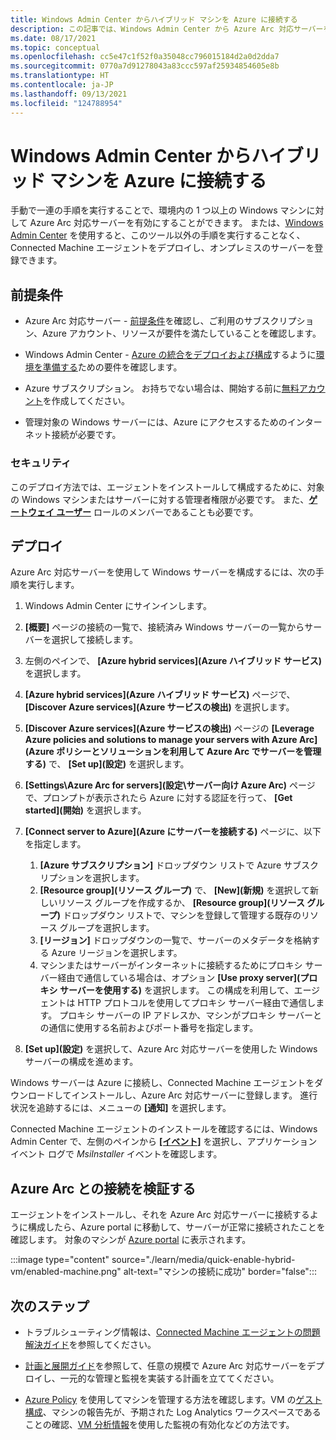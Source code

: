 ```yaml
---
title: Windows Admin Center からハイブリッド マシンを Azure に接続する
description: この記事では、Windows Admin Center から Azure Arc 対応サーバーを使用して、エージェントをインストールし、マシンを Azure に接続する方法について説明します。
ms.date: 08/17/2021
ms.topic: conceptual
ms.openlocfilehash: cc5e47c1f52f0a35048cc796015184d2a0d2dda7
ms.sourcegitcommit: 0770a7d91278043a83ccc597af25934854605e8b
ms.translationtype: HT
ms.contentlocale: ja-JP
ms.lasthandoff: 09/13/2021
ms.locfileid: "124788954"
---
```

# <a name="connect-hybrid-machines-to-azure-from-windows-admin-center"></a>Windows Admin Center からハイブリッド マシンを Azure に接続する

手動で一連の手順を実行することで、環境内の 1 つ以上の Windows マシンに対して Azure Arc 対応サーバーを有効にすることができます。 または、[Windows Admin Center](/windows-server/manage/windows-admin-center/understand/what-is) を使用すると、このツール以外の手順を実行することなく、Connected Machine エージェントをデプロイし、オンプレミスのサーバーを登録できます。

## <a name="prerequisites"></a>前提条件

* Azure Arc 対応サーバー - [前提条件](agent-overview.md#prerequisites)を確認し、ご利用のサブスクリプション、Azure アカウント、リソースが要件を満たしていることを確認します。

* Windows Admin Center - [Azure の統合をデプロイおよび構成](/windows-server/manage/windows-admin-center/azure/azure-integration)するように[環境を準備する](/windows-server/manage/windows-admin-center/deploy/prepare-environment)ための要件を確認します。

* Azure サブスクリプション。 お持ちでない場合は、開始する前に[無料アカウント](https://azure.microsoft.com/free/?WT.mc_id=A261C142F)を作成してください。

* 管理対象の Windows サーバーには、Azure にアクセスするためのインターネット接続が必要です。

### <a name="security"></a>セキュリティ

このデプロイ方法では、エージェントをインストールして構成するために、対象の Windows マシンまたはサーバーに対する管理者権限が必要です。 また、[**ゲートウェイ ユーザー**](/windows-server/manage/windows-admin-center/plan/user-access-options#gateway-access-roles) ロールのメンバーであることも必要です。

## <a name="deploy"></a>デプロイ

Azure Arc 対応サーバーを使用して Windows サーバーを構成するには、次の手順を実行します。

1. Windows Admin Center にサインインします。

1. **[概要]** ページの接続の一覧で、接続済み Windows サーバーの一覧からサーバーを選択して接続します。

1. 左側のペインで、 **[Azure hybrid services]\(Azure ハイブリッド サービス\)** を選択します。

1. **[Azure hybrid services]\(Azure ハイブリッド サービス\)** ページで、 **[Discover Azure services]\(Azure サービスの検出\)** を選択します。

1. **[Discover Azure services]\(Azure サービスの検出\)** ページの **[Leverage Azure policies and solutions to manage your servers with Azure Arc]\(Azure ポリシーとソリューションを利用して Azure Arc でサーバーを管理する\)** で、 **[Set up]\(設定\)** を選択します。

1. **[Settings\Azure Arc for servers]\(設定\サーバー向け Azure Arc\)** ページで、プロンプトが表示されたら Azure に対する認証を行って、 **[Get started]\(開始\)** を選択します。

1. **[Connect server to Azure]\(Azure にサーバーを接続する\)** ページに、以下を指定します。

    1. **[Azure サブスクリプション]** ドロップダウン リストで Azure サブスクリプションを選択します。
    1. **[Resource group]\(リソース グループ\)** で、 **[New]\(新規\)** を選択して新しいリソース グループを作成するか、 **[Resource group]\(リソース グループ\)** ドロップダウン リストで、マシンを登録して管理する既存のリソース グループを選択します。
    1. **[リージョン]** ドロップダウンの一覧で、サーバーのメタデータを格納する Azure リージョンを選択します。
    1. マシンまたはサーバーがインターネットに接続するためにプロキシ サーバー経由で通信している場合は、オプション **[Use proxy server]\(プロキシ サーバーを使用する\)** を選択します。 この構成を利用して、エージェントは HTTP プロトコルを使用してプロキシ サーバー経由で通信します。 プロキシ サーバーの IP アドレスか、マシンがプロキシ サーバーとの通信に使用する名前およびポート番号を指定します。

1. **[Set up]\(設定\)** を選択して、Azure Arc 対応サーバーを使用した Windows サーバーの構成を進めます。

Windows サーバーは Azure に接続し、Connected Machine エージェントをダウンロードしてインストールし、Azure Arc 対応サーバーに登録します。 進行状況を追跡するには、メニューの **[通知]** を選択します。

Connected Machine エージェントのインストールを確認するには、Windows Admin Center で、左側のペインから [ **[イベント]**](/windows-server/manage/windows-admin-center/use/manage-servers#events) を選択し、アプリケーション イベント ログで *MsiInstaller* イベントを確認します。

## <a name="verify-the-connection-with-azure-arc"></a>Azure Arc との接続を検証する

エージェントをインストールし、それを Azure Arc 対応サーバーに接続するように構成したら、Azure portal に移動して、サーバーが正常に接続されたことを確認します。 対象のマシンが [Azure portal](https://portal.azure.com) に表示されます。

:::image type="content" source="./learn/media/quick-enable-hybrid-vm/enabled-machine.png" alt-text="マシンの接続に成功" border="false":::

## <a name="next-steps"></a>次のステップ

* トラブルシューティング情報は、[Connected Machine エージェントの問題解決ガイド](troubleshoot-agent-onboard.md)を参照してください。

* [計画と展開ガイド](plan-at-scale-deployment.md)を参照して、任意の規模で Azure Arc 対応サーバーをデプロイし、一元的な管理と監視を実装する計画を立ててください。

* [Azure Policy](../../governance/policy/overview.md) を使用してマシンを管理する方法を確認します。VM の[ゲスト構成](../../governance/policy/concepts/guest-configuration.md)、マシンの報告先が、予期された Log Analytics ワークスペースであることの確認、[VM 分析情報](../../azure-monitor/vm/vminsights-enable-policy.md)を使用した監視の有効化などの方法です。
